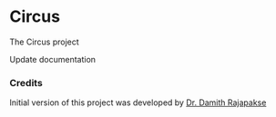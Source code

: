 # Circus

The Circus project

Update documentation

### Credits

Initial version of this project was developed by [Dr. Damith Rajapakse](https://github.com/damithc)
